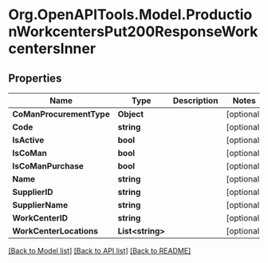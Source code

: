 # Org.OpenAPITools.Model.ProductionWorkcentersPut200ResponseWorkcentersInner

## Properties

Name | Type | Description | Notes
------------ | ------------- | ------------- | -------------
**CoManProcurementType** | **Object** |  | [optional] 
**Code** | **string** |  | [optional] 
**IsActive** | **bool** |  | [optional] 
**IsCoMan** | **bool** |  | [optional] 
**IsCoManPurchase** | **bool** |  | [optional] 
**Name** | **string** |  | [optional] 
**SupplierID** | **string** |  | [optional] 
**SupplierName** | **string** |  | [optional] 
**WorkCenterID** | **string** |  | [optional] 
**WorkCenterLocations** | **List&lt;string&gt;** |  | [optional] 

[[Back to Model list]](../README.md#documentation-for-models) [[Back to API list]](../README.md#documentation-for-api-endpoints) [[Back to README]](../README.md)

